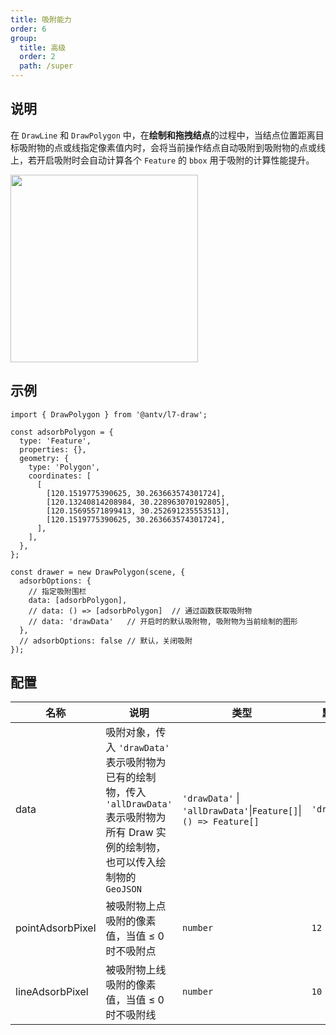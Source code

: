 ```yaml
---
title: 吸附能力
order: 6
group:
  title: 高级
  order: 2
  path: /super
---
```


## 说明

在 `DrawLine` 和 `DrawPolygon` 中，在**绘制和拖拽结点**的过程中，当结点位置距离目标吸附物的点或线指定像素值内时，会将当前操作结点自动吸附到吸附物的点或线上，若开启吸附时会自动计算各个 `Feature` 的 `bbox` 用于吸附的计算性能提升。

<img src="https://gw.alipayobjects.com/mdn/rms_2591f5/afts/img/A*yOxpRKJaS_YAAAAAAAAAAAAAARQnAQ" width="300"/>

## 示例

```tsx | pure
import { DrawPolygon } from '@antv/l7-draw';

const adsorbPolygon = {
  type: 'Feature',
  properties: {},
  geometry: {
    type: 'Polygon',
    coordinates: [
      [
        [120.1519775390625, 30.263663574301724],
        [120.13240814208984, 30.228963070192805],
        [120.15695571899413, 30.252691235553513],
        [120.1519775390625, 30.263663574301724],
      ],
    ],
  },
};

const drawer = new DrawPolygon(scene, {
  adsorbOptions: {
    // 指定吸附围栏
    data: [adsorbPolygon],
    // data: () => [adsorbPolygon]  // 通过函数获取吸附物
    // data: 'drawData'   // 开启时的默认吸附物, 吸附物为当前绘制的图形
  },
  // adsorbOptions: false // 默认，关闭吸附
});
```

## 配置

| 名称             | 说明                                                                                                                                        | 类型                                                                        | 默认值       |
| ---------------- | ------------------------------------------------------------------------------------------------------------------------------------------- | --------------------------------------------------------------------------- | ------------ |
| data             | 吸附对象，传入 `'drawData'` 表示吸附物为已有的绘制物，传入 `'allDrawData'` 表示吸附物为所有 Draw 实例的绘制物，也可以传入绘制物的 `GeoJSON` | `'drawData'` &#124; `'allDrawData'`&#124;`Feature[]`&#124;`() => Feature[]` | `'drawData'` |
| pointAdsorbPixel | 被吸附物上点吸附的像素值，当值 ≤ 0 时不吸附点                                                                                               | `number`                                                                    | `12`         |
| lineAdsorbPixel  | 被吸附物上线吸附的像素值，当值 ≤ 0 时不吸附线                                                                                               | `number`                                                                    | `10`         |
